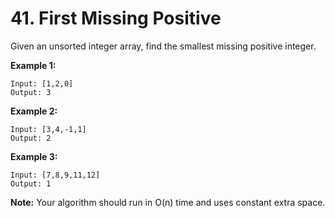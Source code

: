 # 41. First Missing Positive
Given an unsorted integer array, find the smallest missing positive integer.

**Example 1:**
```
Input: [1,2,0]
Output: 3
```
**Example 2:**
```
Input: [3,4,-1,1]
Output: 2
```

**Example 3:**
```
Input: [7,8,9,11,12]
Output: 1
```

**Note:**
Your algorithm should run in O(n) time and uses constant extra space.